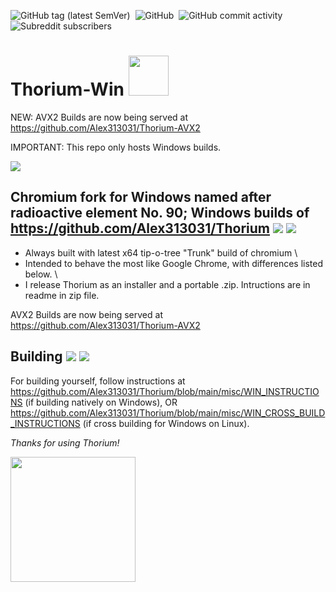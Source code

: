 ![GitHub tag (latest SemVer)](https://img.shields.io/github/v/tag/alex313031/thorium-win?label=Version%3A) &nbsp;![GitHub](https://img.shields.io/github/license/alex313031/thorium?color=green&label=License%3A) &nbsp;![GitHub commit activity](https://img.shields.io/github/commit-activity/w/alex313031/thorium?color=blueviolet&label=Commit%20Activity%3A) &nbsp;![Subreddit subscribers](https://img.shields.io/reddit/subreddit-subscribers/ChromiumBrowser?style=social)

# Thorium-Win <img src="https://github.com/Alex313031/Thorium/blob/main/logos/STAGING/winflag_animated.gif" width="64">
NEW: AVX2 Builds are now being served at https://github.com/Alex313031/Thorium-AVX2

IMPORTANT: This repo only hosts Windows builds.

<img src="https://github.com/Alex313031/Thorium/blob/main/logos/NEW/chromeos/chrome_app_icon_192.png">

## Chromium fork for Windows named after radioactive element No. 90; Windows builds of https://github.com/Alex313031/Thorium <img src="https://github.com/Alex313031/Thorium/blob/main/logos/NEW/bulb_light.svg#gh-dark-mode-only"> <img src="https://github.com/Alex313031/Thorium/blob/main/logos/NEW/bulb_dark.svg#gh-light-mode-only">

- Always built with latest x64 tip-o-tree "Trunk" build of chromium \
- Intended to behave the most like Google Chrome, with differences listed below. \
- I release Thorium as an installer and a portable .zip. Intructions are in readme in zip file.

AVX2 Builds are now being served at https://github.com/Alex313031/Thorium-AVX2

## Building <img src="https://github.com/Alex313031/Thorium/blob/main/logos/NEW/build_light.svg#gh-dark-mode-only"> <img src="https://github.com/Alex313031/Thorium/blob/main/logos/NEW/build_dark.svg#gh-light-mode-only">

For building yourself, follow instructions at https://github.com/Alex313031/Thorium/blob/main/misc/WIN_INSTRUCTIONS (if building natively on Windows), OR https://github.com/Alex313031/Thorium/blob/main/misc/WIN_CROSS_BUILD_INSTRUCTIONS (if cross building for Windows on Linux).

*Thanks for using Thorium!*

<img src="https://github.com/Alex313031/Thorium/blob/main/logos/STAGING/Thorium90_504.jpg" width="200">
